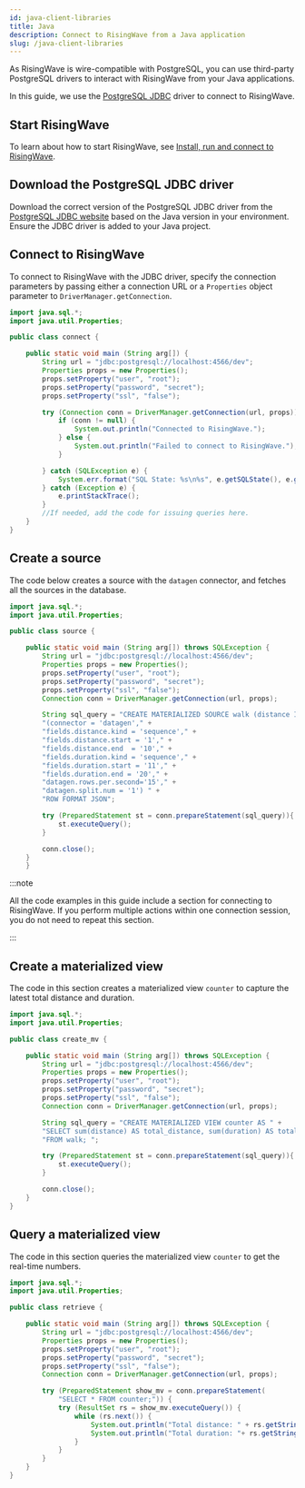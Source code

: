 ```yaml
---
id: java-client-libraries
title: Java
description: Connect to RisingWave from a Java application
slug: /java-client-libraries
---
```


As RisingWave is wire-compatible with PostgreSQL, you can use third-party PostgreSQL drivers to interact with RisingWave from your Java applications.

In this guide, we use the [PostgreSQL JDBC](https://pypi.org/project/psycopg2/) driver to connect to RisingWave.


## Start RisingWave

To learn about how to start RisingWave, see [Install, run and connect to RisingWave](../install-run-connect.md).


## Download the PostgreSQL JDBC driver

Download the correct version of the PostgreSQL JDBC driver from the [PostgreSQL JDBC website](https://jdbc.postgresql.org/) based on the Java version in your environment. Ensure the JDBC driver is added to your Java project.


## Connect to RisingWave

To connect to RisingWave with the JDBC driver, specify the connection parameters by passing either a connection URL or a `Properties` object parameter to `DriverManager.getConnection`.

```java
import java.sql.*;
import java.util.Properties;

public class connect {

    public static void main (String arg[]) {
        String url = "jdbc:postgresql://localhost:4566/dev";
        Properties props = new Properties();
        props.setProperty("user", "root");
        props.setProperty("password", "secret");
        props.setProperty("ssl", "false");

        try (Connection conn = DriverManager.getConnection(url, props)) {
            if (conn != null) {
                System.out.println("Connected to RisingWave.");
            } else {
                System.out.println("Failed to connect to RisingWave.");
            }

        } catch (SQLException e) {
            System.err.format("SQL State: %s\n%s", e.getSQLState(), e.getMessage());
        } catch (Exception e) {
            e.printStackTrace();
        }
        //If needed, add the code for issuing queries here.
    }   
}
```

## Create a source

The code below creates a source with the `datagen` connector, and fetches all the sources in the database.

```java
import java.sql.*;
import java.util.Properties;

public class source {

    public static void main (String arg[]) throws SQLException {
        String url = "jdbc:postgresql://localhost:4566/dev";
        Properties props = new Properties();
        props.setProperty("user", "root");
        props.setProperty("password", "secret");
        props.setProperty("ssl", "false");
        Connection conn = DriverManager.getConnection(url, props);

        String sql_query = "CREATE MATERIALIZED SOURCE walk (distance INT, duration INT) WITH " +
        "(connector = 'datagen'," +
        "fields.distance.kind = 'sequence'," +
        "fields.distance.start = '1'," +
        "fields.distance.end  = '10'," +
        "fields.duration.kind = 'sequence'," +
        "fields.duration.start = '11'," +
        "fields.duration.end = '20'," +
        "datagen.rows.per.second='15'," +
        "datagen.split.num = '1') " +
        "ROW FORMAT JSON";

        try (PreparedStatement st = conn.prepareStatement(sql_query)){ 
            st.executeQuery();
        }

        conn.close();
    }
    }
```

:::note

All the code examples in this guide include a section for connecting to RisingWave. If you perform multiple actions within one connection session, you do not need to repeat this section.

:::


## Create a materialized view

The code in this section creates a materialized view `counter` to capture the latest total distance and duration.

```java
import java.sql.*;
import java.util.Properties;

public class create_mv {

    public static void main (String arg[]) throws SQLException {
        String url = "jdbc:postgresql://localhost:4566/dev";
        Properties props = new Properties();
        props.setProperty("user", "root");
        props.setProperty("password", "secret");
        props.setProperty("ssl", "false");
        Connection conn = DriverManager.getConnection(url, props);

        String sql_query = "CREATE MATERIALIZED VIEW counter AS " +
        "SELECT sum(distance) AS total_distance, sum(duration) AS total_duration " +
        "FROM walk; ";

        try (PreparedStatement st = conn.prepareStatement(sql_query)){ 
            st.executeQuery();
        }

        conn.close();
    }
}
```

## Query a materialized view

The code in this section queries the materialized view `counter` to get the real-time numbers.

```java
import java.sql.*;
import java.util.Properties;

public class retrieve {

    public static void main (String arg[]) throws SQLException {
        String url = "jdbc:postgresql://localhost:4566/dev";
        Properties props = new Properties();
        props.setProperty("user", "root");
        props.setProperty("password", "secret");
        props.setProperty("ssl", "false");
        Connection conn = DriverManager.getConnection(url, props);

        try (PreparedStatement show_mv = conn.prepareStatement(
            "SELECT * FROM counter;")) {
            try (ResultSet rs = show_mv.executeQuery()) {
                while (rs.next()) {
                    System.out.println("Total distance: " + rs.getString("total_distance"));
                    System.out.println("Total duration: "+ rs.getString("total_duration"));
                }
            }
        }
    }
}
```








